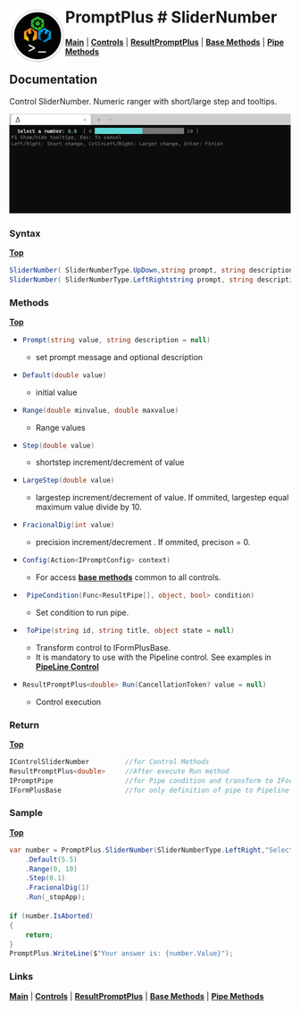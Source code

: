 # <img align="left" width="100" height="100" src="./images/icon.png"> PromptPlus # SliderNumber
[**Main**](index.md#help) | 
[**Controls**](index.md#apis) |
[**ResultPromptPlus**](resultpromptplus) |
[**Base Methods**](basemethods) |
[**Pipe Methods**](pipemethods)

## Documentation
Control SliderNumber. Numeric ranger with short/large step and tooltips.

![](./images/SliderNumber.gif)


### Syntax
[**Top**](#promptplus--slidernumber)

```csharp
SliderNumber( SliderNumberType.UpDown,string prompt, string description = null)
SliderNumber( SliderNumberType.LeftRightstring prompt, string description = null)
```

### Methods
[**Top**](#promptplus--slidernumber)
- ```csharp
  Prompt(string value, string description = null)
  ``` 
  - set prompt message and optional description

- ```csharp
  Default(double value)
  ``` 
  - initial value

- ```csharp
  Range(double minvalue, double maxvalue)
  ``` 
  - Range values

- ```csharp
  Step(double value)
  ``` 
  - shortstep increment/decrement of value

- ```csharp
  LargeStep(double value)
  ``` 
  - largestep increment/decrement of value. If ommited, largestep equal maximum value divide by 10.

- ```csharp
  FracionalDig(int value)
  ``` 
  - precision increment/decrement . If ommited, precison = 0.

- ```csharp
  Config(Action<IPromptConfig> context)
  ``` 
  - For access [**base methods**](basemethods) common to all controls.

- ```csharp
   PipeCondition(Func<ResultPipe[], object, bool> condition)
  ``` 
  - Set condition to run pipe.

- ```csharp
   ToPipe(string id, string title, object state = null)
  ``` 
  - Transform control to IFormPlusBase.
  - It is mandatory to use with the Pipeline control. See examples in [**PipeLine Control**](pipeline)

- ```csharp
  ResultPromptPlus<double> Run(CancellationToken? value = null)
  ``` 
	- Control execution

### Return
[**Top**](#promptplus--slidernumber)

```csharp
IControlSliderNumber         //for Control Methods
ResultPromptPlus<double>     //After execute Run method
IPromptPipe                  //for Pipe condition and transform to IFormPlusBase 
IFormPlusBase                //for only definition of pipe to Pipeline Control
```

### Sample
[**Top**](#promptplus--slidernumber)

```csharp
var number = PromptPlus.SliderNumber(SliderNumberType.LeftRight,"Select a number")
    .Default(5.5)
    .Range(0, 10)
    .Step(0.1)
    .FracionalDig(1)
    .Run(_stopApp);

if (number.IsAborted)
{
    return;
}
PromptPlus.WriteLine($"Your answer is: {number.Value}");
```

### Links
[**Main**](index.md#help) | 
[**Controls**](index.md#apis) |
[**ResultPromptPlus**](resultpromptplus) |
[**Base Methods**](basemethods) |
[**Pipe Methods**](pipemethods)
